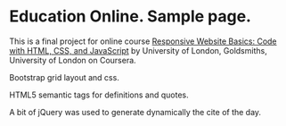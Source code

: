 # Education Online. Sample page. 

This is a final project for online course [Responsive Website Basics: Code with HTML, CSS, and JavaScript](https://www.coursera.org/learn/website-coding) by University of London, Goldsmiths, University of London on Coursera.

Bootstrap grid layout and css.

HTML5 semantic tags for definitions and quotes.

A bit of jQuery was used to generate dynamically the cite of the day.
